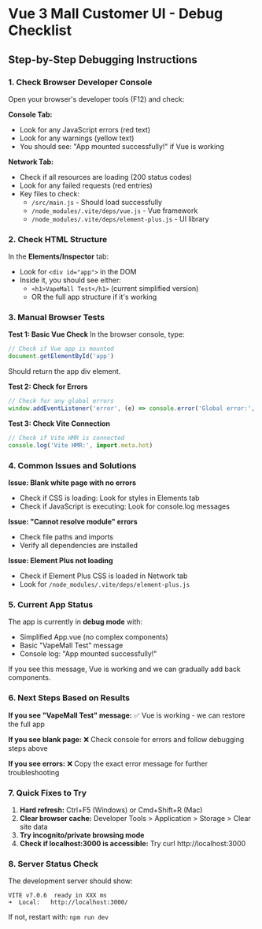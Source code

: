 # Vue 3 Mall Customer UI - Debug Checklist

## Step-by-Step Debugging Instructions

### 1. Check Browser Developer Console
Open your browser's developer tools (F12) and check:

**Console Tab:**
- Look for any JavaScript errors (red text)
- Look for any warnings (yellow text)
- You should see: "App mounted successfully!" if Vue is working

**Network Tab:**
- Check if all resources are loading (200 status codes)
- Look for any failed requests (red entries)
- Key files to check:
  - `/src/main.js` - Should load successfully
  - `/node_modules/.vite/deps/vue.js` - Vue framework
  - `/node_modules/.vite/deps/element-plus.js` - UI library

### 2. Check HTML Structure
In the **Elements/Inspector** tab:
- Look for `<div id="app">` in the DOM
- Inside it, you should see either:
  - `<h1>VapeMall Test</h1>` (current simplified version)
  - OR the full app structure if it's working

### 3. Manual Browser Tests

**Test 1: Basic Vue Check**
In the browser console, type:
```javascript
// Check if Vue app is mounted
document.getElementById('app')
```
Should return the app div element.

**Test 2: Check for Errors**
```javascript
// Check for any global errors
window.addEventListener('error', (e) => console.error('Global error:', e))
```

**Test 3: Check Vite Connection**
```javascript
// Check if Vite HMR is connected
console.log('Vite HMR:', import.meta.hot)
```

### 4. Common Issues and Solutions

**Issue: Blank white page with no errors**
- Check if CSS is loading: Look for styles in Elements tab
- Check if JavaScript is executing: Look for console.log messages

**Issue: "Cannot resolve module" errors**
- Check file paths and imports
- Verify all dependencies are installed

**Issue: Element Plus not loading**
- Check if Element Plus CSS is loaded in Network tab
- Look for `/node_modules/.vite/deps/element-plus.js`

### 5. Current App Status

The app is currently in **debug mode** with:
- Simplified App.vue (no complex components)
- Basic "VapeMall Test" message
- Console log: "App mounted successfully!"

If you see this message, Vue is working and we can gradually add back components.

### 6. Next Steps Based on Results

**If you see "VapeMall Test" message:**
✅ Vue is working - we can restore the full app

**If you see blank page:**
❌ Check console for errors and follow debugging steps above

**If you see errors:**
❌ Copy the exact error message for further troubleshooting

### 7. Quick Fixes to Try

1. **Hard refresh:** Ctrl+F5 (Windows) or Cmd+Shift+R (Mac)
2. **Clear browser cache:** Developer Tools > Application > Storage > Clear site data
3. **Try incognito/private browsing mode**
4. **Check if localhost:3000 is accessible:** Try curl http://localhost:3000

### 8. Server Status Check

The development server should show:
```
VITE v7.0.6  ready in XXX ms
➜  Local:   http://localhost:3000/
```

If not, restart with: `npm run dev`
